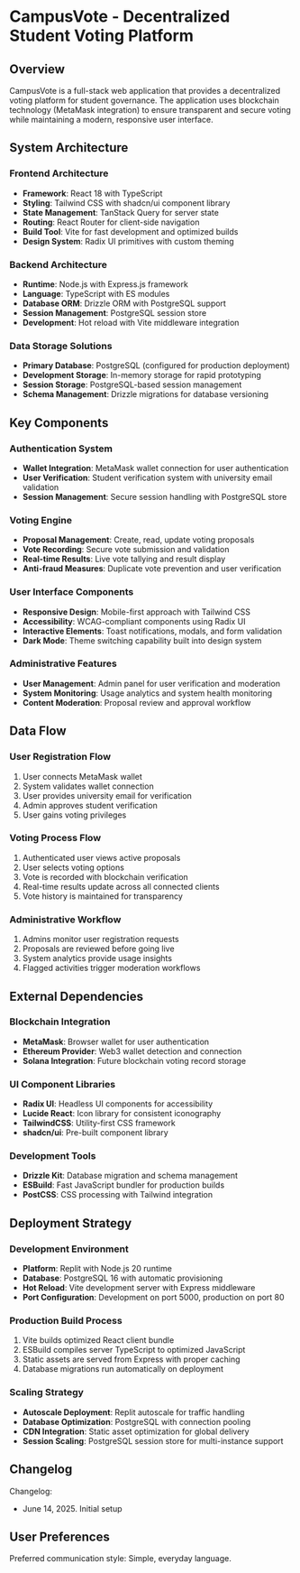 # CampusVote - Decentralized Student Voting Platform

## Overview

CampusVote is a full-stack web application that provides a decentralized voting platform for student governance. The application uses blockchain technology (MetaMask integration) to ensure transparent and secure voting while maintaining a modern, responsive user interface.

## System Architecture

### Frontend Architecture
- **Framework**: React 18 with TypeScript
- **Styling**: Tailwind CSS with shadcn/ui component library
- **State Management**: TanStack Query for server state
- **Routing**: React Router for client-side navigation
- **Build Tool**: Vite for fast development and optimized builds
- **Design System**: Radix UI primitives with custom theming

### Backend Architecture
- **Runtime**: Node.js with Express.js framework
- **Language**: TypeScript with ES modules
- **Database ORM**: Drizzle ORM with PostgreSQL support
- **Session Management**: PostgreSQL session store
- **Development**: Hot reload with Vite middleware integration

### Data Storage Solutions
- **Primary Database**: PostgreSQL (configured for production deployment)
- **Development Storage**: In-memory storage for rapid prototyping
- **Session Storage**: PostgreSQL-based session management
- **Schema Management**: Drizzle migrations for database versioning

## Key Components

### Authentication System
- **Wallet Integration**: MetaMask wallet connection for user authentication
- **User Verification**: Student verification system with university email validation
- **Session Management**: Secure session handling with PostgreSQL store

### Voting Engine
- **Proposal Management**: Create, read, update voting proposals
- **Vote Recording**: Secure vote submission and validation
- **Real-time Results**: Live vote tallying and result display
- **Anti-fraud Measures**: Duplicate vote prevention and user verification

### User Interface Components
- **Responsive Design**: Mobile-first approach with Tailwind CSS
- **Accessibility**: WCAG-compliant components using Radix UI
- **Interactive Elements**: Toast notifications, modals, and form validation
- **Dark Mode**: Theme switching capability built into design system

### Administrative Features
- **User Management**: Admin panel for user verification and moderation
- **System Monitoring**: Usage analytics and system health monitoring
- **Content Moderation**: Proposal review and approval workflow

## Data Flow

### User Registration Flow
1. User connects MetaMask wallet
2. System validates wallet connection
3. User provides university email for verification
4. Admin approves student verification
5. User gains voting privileges

### Voting Process Flow
1. Authenticated user views active proposals
2. User selects voting options
3. Vote is recorded with blockchain verification
4. Real-time results update across all connected clients
5. Vote history is maintained for transparency

### Administrative Workflow
1. Admins monitor user registration requests
2. Proposals are reviewed before going live
3. System analytics provide usage insights
4. Flagged activities trigger moderation workflows

## External Dependencies

### Blockchain Integration
- **MetaMask**: Browser wallet for user authentication
- **Ethereum Provider**: Web3 wallet detection and connection
- **Solana Integration**: Future blockchain voting record storage

### UI Component Libraries
- **Radix UI**: Headless UI components for accessibility
- **Lucide React**: Icon library for consistent iconography
- **TailwindCSS**: Utility-first CSS framework
- **shadcn/ui**: Pre-built component library

### Development Tools
- **Drizzle Kit**: Database migration and schema management
- **ESBuild**: Fast JavaScript bundler for production builds
- **PostCSS**: CSS processing with Tailwind integration

## Deployment Strategy

### Development Environment
- **Platform**: Replit with Node.js 20 runtime
- **Database**: PostgreSQL 16 with automatic provisioning
- **Hot Reload**: Vite development server with Express middleware
- **Port Configuration**: Development on port 5000, production on port 80

### Production Build Process
1. Vite builds optimized React client bundle
2. ESBuild compiles server TypeScript to optimized JavaScript
3. Static assets are served from Express with proper caching
4. Database migrations run automatically on deployment

### Scaling Strategy
- **Autoscale Deployment**: Replit autoscale for traffic handling
- **Database Optimization**: PostgreSQL with connection pooling
- **CDN Integration**: Static asset optimization for global delivery
- **Session Scaling**: PostgreSQL session store for multi-instance support

## Changelog

Changelog:
- June 14, 2025. Initial setup

## User Preferences

Preferred communication style: Simple, everyday language.